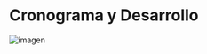 # Cronograma y Desarrollo

![imagen](https://github.com/kevincerro-dvrv/dxpp-gdd/assets/98803514/a71d8ef0-877d-4ee0-8a8d-f07525f4a3c6)
